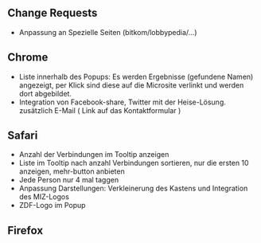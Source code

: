 

Change Requests
-----------------
- Anpassung an Spezielle Seiten (bitkom/lobbypedia/...)

Chrome
-----------
- Liste innerhalb des Popups: Es werden Ergebnisse (gefundene Namen) angezeigt, per Klick sind diese auf die Microsite verlinkt und werden dort abgebildet.
- Integration von Facebook-share, Twitter mit der Heise-Lösung. zusätzlich E-Mail ( Link auf das Kontaktformular )

Safari
---------
- Anzahl der Verbindungen im Tooltip anzeigen
- Liste im Tooltip nach anzahl Verbindungen sortieren, nur die ersten 10 anzeigen, mehr-button anbieten
- Jede Person nur 4 mal taggen
- Anpassung Darstellungen: Verkleinerung des Kastens und Integration des MIZ-Logos
- ZDF-Logo im Popup

Firefox
-------
